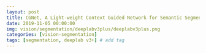 ```yaml
---
layout: post
title: CGNet, A Light-weight Context Guided Network for Semantic Segmentation
date: 2019-11-05 00:00:00
img: vision/segmentation/deeplabv3plus/deeplabv3plus.png
categories: [vision-segmentation] 
tags: [segmentation, deeplab v3+] # add tag
---
```


<br>
